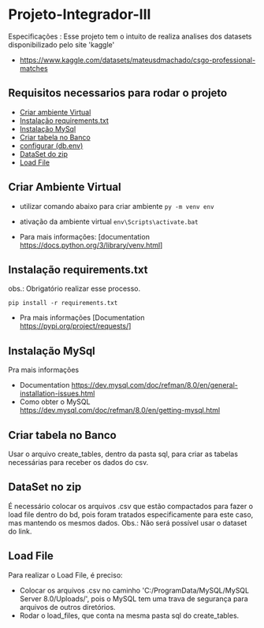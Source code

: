 # Projeto-Integrador-III 

Especificações :
  Esse projeto tem o intuito de realiza analises dos datasets disponibilizado pelo site 'kaggle' 
  - https://www.kaggle.com/datasets/mateusdmachado/csgo-professional-matches

## Requisitos necessarios para rodar o projeto 
 
- [Criar ambiente Virtual](#ambiente)
- [Instalação requirements.txt](#requirements)
- [Instalação  MySql](#MySql)
- [Criar tabela no Banco](#SQL)
- [configurar (db.env)](#connetion)
- [DataSet do zip](#DataSet)
- [Load File](#LoadFile)
  
  
<a name="ambiente"></a>
## Criar Ambiente Virtual

 - utilizar comando abaixo para criar ambiente
```py -m venv env ```

 - ativação da ambiente virtual 
``` env\Scripts\activate.bat ```
  
  - Para mais informações:
  [documentation https://docs.python.org/3/library/venv.html]
    
<a name="requirements"></a>
## Instalação requirements.txt

  obs.: Obrigatório realizar esse processo. 

 ``` pip install -r requirements.txt ```

 - Pra mais informações
  [Documentation https://pypi.org/project/requests/]

<a name="MySql"></a>
## Instalação  MySql


Pra mais informações 
 - Documentation https://dev.mysql.com/doc/refman/8.0/en/general-installation-issues.html
 - Como obter o MySQL https://dev.mysql.com/doc/refman/8.0/en/getting-mysql.html
 
 <a name="SQL"></a>
 ## Criar tabela no Banco
 
 Usar o arquivo create_tables, dentro da pasta sql, para criar as tabelas necessárias para receber os dados do csv.
 
 <a name="DataSet"></a>
 ## DataSet no zip
 
 É necessário colocar os arquivos .csv que estão compactados para fazer o load file dentro do bd, pois foram tratados especificamente para este caso, mas mantendo os mesmos dados.
 Obs.: Não será possível usar o dataset do link.

<a name="LoadFile"></a>
## Load File

Para realizar o Load File, é preciso:

- Colocar os arquivos .csv no caminho 'C:/ProgramData/MySQL/MySQL Server 8.0/Uploads/', pois o MySQL tem uma trava de segurança para arquivos de outros diretórios.
- Rodar o load_files, que conta na mesma pasta sql do create_tables.
